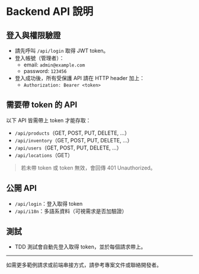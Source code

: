 # Backend API 說明

## 登入與權限驗證

- 請先呼叫 `/api/login` 取得 JWT token。
- 登入帳號（管理者）：
  - email: `admin@example.com`
  - password: `123456`
- 登入成功後，所有受保護 API 請在 HTTP header 加上：
  - `Authorization: Bearer <token>`

## 需要帶 token 的 API

以下 API 皆需帶上 token 才能存取：

- `/api/products`（GET, POST, PUT, DELETE, ...）
- `/api/inventory`（GET, POST, PUT, DELETE, ...）
- `/api/users`（GET, POST, PUT, DELETE, ...）
- `/api/locations`（GET）

> 若未帶 token 或 token 無效，會回傳 401 Unauthorized。

## 公開 API

- `/api/login`：登入取得 token
- `/api/i18n`：多語系資料（可視需求是否加驗證）

## 測試

- TDD 測試會自動先登入取得 token，並於每個請求帶上。

---

如需更多範例請求或前端串接方式，請參考專案文件或聯絡開發者。 